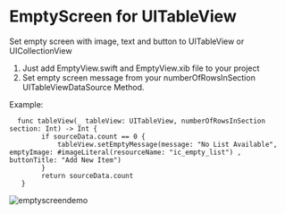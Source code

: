 # EmptyScreen for UITableView
Set empty screen with image, text and button to UITableView or UICollectionView

1. Just add EmptyView.swift and EmptyView.xib file to your project
2. Set empty screen message from your numberOfRowsInSection UITableViewDataSource Method.

Example: 
```
  func tableView(_ tableView: UITableView, numberOfRowsInSection section: Int) -> Int {
        if sourceData.count == 0 {
            tableView.setEmptyMessage(message: "No List Available", emptyImage: #imageLiteral(resourceName: "ic_empty_list") , buttonTitle: "Add New Item")
        }
        return sourceData.count
   }
 ```
![emptyscreendemo](https://user-images.githubusercontent.com/17447252/51089041-ba4d5000-178c-11e9-8922-689efa0cd42c.png)
